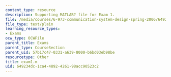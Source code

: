 ```yaml
---
content_type: resource
description: Supporting MATLAB? file for Exam 1.
file: /media/courses/6-973-communication-system-design-spring-2006/649234dc1ca44892426198acc90523c2_exam1.m
file_type: text/plain
learning_resource_types:
- Exams
ocw_type: OCWFile
parent_title: Exams
parent_type: CourseSection
parent_uid: 57b17c47-0331-a639-8000-b6bd03eb98be
resourcetype: Other
title: exam1.m
uid: 649234dc-1ca4-4892-4261-98acc90523c2
---
```

